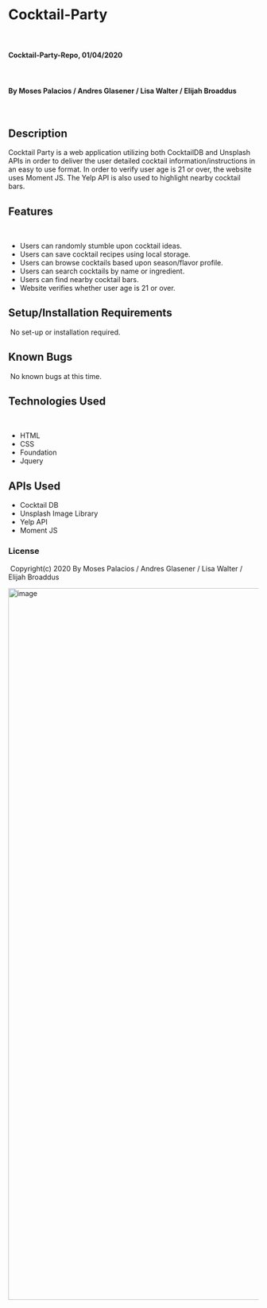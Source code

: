 # Cocktail-Party
​
#### Cocktail-Party-Repo, 01/04/2020
​
#### By Moses Palacios / Andres Glasener / Lisa Walter / Elijah Broaddus 
​
## Description

Cocktail Party is a web application utilizing both CocktailDB and Unsplash APIs in order to deliver the user detailed cocktail information/instructions in an easy to use format. In order to verify user age is 21 or over, the website uses Moment JS. The Yelp API is also used to highlight nearby cocktail bars.

## Features
​
* Users can randomly stumble upon cocktail ideas.
* Users can save cocktail recipes using local storage.
* Users can browse cocktails based upon season/flavor profile.
* Users can search cocktails by name or ingredient. 
* Users can find nearby cocktail bars.
* Website verifies whether user age is 21 or over.
 

## Setup/Installation Requirements
​
No set-up or installation required.
​
## Known Bugs
​
No known bugs at this time. 
​
## Technologies Used
​
* HTML
* CSS
* Foundation
* Jquery 
​
## APIs Used

* Cocktail DB
* Unsplash Image Library
* Yelp API 
* Moment JS

### License
​
Copyright(c) 2020 By Moses Palacios / Andres Glasener / Lisa Walter / Elijah Broaddus

<img width="1433" alt="image" src="https://user-images.githubusercontent.com/52770466/71769668-d42df880-2ef1-11ea-9ee3-d8ddcbadc258.png">
